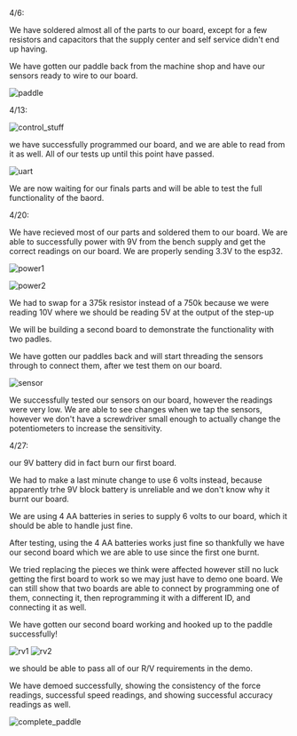 4/6:

We have soldered almost all of the parts to our board, except for a few resistors and capacitors that the supply center and self service didn't end up having. 

We have gotten our paddle back from the machine shop and have our sensors ready to wire to our board. 

![paddle](../../machined_paddle.jpeg)


4/13:

![control_stuff](../../control_detailed.png)

we have successfully programmed our board, and we are able to read from it as well. All of our tests up until this point have passed. 

![uart](../../uart_detailed.png)

We are now waiting for our finals parts and will be able to test the full functionality of the baord. 


4/20:

We have recieved most of our parts and soldered them to our board. We are able to successfully power with 9V from the bench supply and get the correct readings on our board. We are properly sending 3.3V to the esp32. 

![power1](../../power_detailed1.png)

![power2](../../power_detailed2.png)

We had to swap for a 375k resistor instead of a 750k because we were reading 10V where we should be reading 5V at the output of the step-up

We will be building a second board to demonstrate the functionality with two padles. 

We have gotten our paddles back and will start threading the sensors through to connect them, after we test them on our board.

![sensor](../../sensor_detailed.png)

We successfully tested our sensors on our board, however the readings were very low. We are able to see changes when we tap the sensors, however we don't have a screwdriver small enough to actually change the potentiometers to increase the sensitivity. 


4/27:

our 9V battery did in fact burn our first board. 

We had to make a last minute change to use 6 volts instead, because apparently trhe 9V block battery is unreliable and we don't know why it burnt our board. 

We are using 4 AA batteries in series to supply 6 volts to our board, which it should be able to handle just fine.

After testing, using the 4 AA batteries works just fine so thankfully we have our second board which we are able to use since the first one burnt.

We tried replacing the pieces we think were affected however still no luck getting the first board to work so we may just have to demo one board. We can still show that two boards are able to connect by programming one of them, connecting it, then reprogramming it with a different ID, and connecting it as well. 

We have gotten our second board working and hooked up to the paddle successfully! 

![rv1](../../rvtable1.png)
![rv2](../../rvtable2.png)

we should be able to pass all of our R/V requirements in the demo.

We have demoed successfully, showing the consistency of the force readings, successful speed readings, and showing successful accuracy readings as well. 

![complete_paddle](../../complete_paddle.png)


